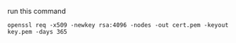 run this command
```
openssl req -x509 -newkey rsa:4096 -nodes -out cert.pem -keyout key.pem -days 365

```